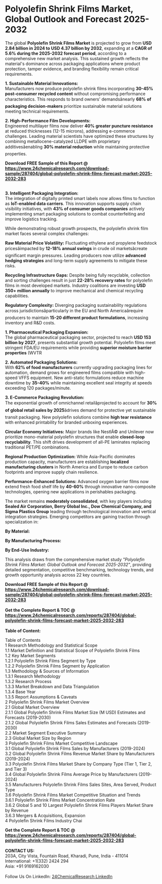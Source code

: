 <h1>Polyolefin Shrink Films Market, Global Outlook and Forecast 2025-2032</h1><p>The global <strong>Polyolefin Shrink Films Market</strong> is projected to grow from <strong>USD 2.84 billion in 2024 to USD 4.37 billion by 2032</strong>, expanding at a <strong>CAGR of 5.6% during the 2025-2032 forecast period</strong>, according to a comprehensive new market analysis. This sustained growth reflects the material's dominance across packaging applications where product protection, tamper evidence, and branding flexibility remain critical requirements.</p><p><strong>1. Sustainable Material Innovations:</strong><br>
Manufacturers now produce polyolefin shrink films incorporating <strong>30-45% post-consumer recycled content</strong> without compromising performance characteristics. This responds to brand owners' demandsânearly <strong>68% of packaging decision-makers</strong> prioritize sustainable material solutions meeting technical requirements.</p><p><strong>2. High-Performance Film Developments:</strong><br>
Engineered multilayer films now deliver <strong>40% greater puncture resistance</strong> at reduced thicknesses (12-15 microns), addressing e-commerce challenges. Leading material scientists have optimized these structures by combining metallocene-catalyzed LLDPE with proprietary additivesâenabling <strong>30% material reduction</strong> while maintaining protective properties.</p><div><b>Download FREE Sample of this Report @ 
            <a href="https://www.24chemicalresearch.com/download-sample/287404/global-polyolefin-shrink-films-forecast-market-2025-2032-283">
            https://www.24chemicalresearch.com/download-sample/287404/global-polyolefin-shrink-films-forecast-market-2025-2032-283</a></b></div><br><p><strong>3. Intelligent Packaging Integration:</strong><br>
The integration of digitally printed smart labels now allows films to function as <strong>IoT-enabled data carriers</strong>. This innovation supports supply chain visibility initiatives, with <strong>43% of consumer goods companies</strong> actively implementing smart packaging solutions to combat counterfeiting and improve logistics tracking.</p><p>While demonstrating robust growth prospects, the polyolefin shrink film market faces several complex challenges:</p><p><strong>Raw Material Price Volatility:</strong> Fluctuating ethylene and propylene feedstock pricesâimpacted by <strong>12-18% annual swings</strong> in crude oil marketsâcreate significant margin pressures. Leading producers now utilize <strong>advanced hedging strategies</strong> and long-term supply agreements to mitigate these risks.</p><p><strong>Recycling Infrastructure Gaps:</strong> Despite being fully recyclable, collection and sorting challenges result in just <strong>22-28% recovery rates</strong> for polyolefin films in most developed markets. Industry coalitions are investing <strong>USD 350+ million annually</strong> to improve mechanical and chemical recycling capabilities.</p><p><strong>Regulatory Complexity:</strong> Diverging packaging sustainability regulations across jurisdictionsâparticularly in the EU and North Americaârequire producers to maintain <strong>15-20 different product formulations</strong>, increasing inventory and R&amp;D costs.</p><p><strong>1. Pharmaceutical Packaging Expansion:</strong><br>
The global pharmaceutical packaging sector, projected to reach <strong>USD 153 billion by 2027</strong>, presents substantial growth potential. Polyolefin films meet stringent FDA/EU requirements while providing <strong>superior moisture barrier properties</strong> (WVTR 

</p><p><strong>2. Automated Packaging Solutions:</strong><br>
With <strong>62% of food manufacturers</strong> currently upgrading packaging lines for automation, demand grows for engineered films compatible with high-speed VFFS equipment. New anti-static formulations reduce machine downtime by <strong>35-40%</strong> while maintaining excellent seal integrity at speeds exceeding 120 packages/minute.</p><p><strong>3. E-Commerce Packaging Revolution:</strong><br>
The exponential growth of omnichannel retailâprojected to account for <strong>30% of global retail sales by 2025</strong>âdrives demand for protective yet sustainable transit packaging. New polyolefin solutions combine <strong>high tear resistance</strong> with enhanced printability for branded unboxing experiences.</p><p><strong>Circular Economy Initiatives:</strong> Major brands like NestlÃ© and Unilever now prioritize mono-material polyolefin structures that enable <strong>closed-loop recyclability</strong>. This shift drives development of all-PE laminates replacing traditional PET/PE combinations.</p><p><strong>Regional Production Optimization:</strong> While Asia-Pacific dominates production capacity, manufacturers are establishing <strong>localized manufacturing clusters</strong> in North America and Europe to reduce carbon footprints and improve supply chain resilience.</p><p><strong>Performance-Enhanced Solutions:</strong> Advanced oxygen barrier films now extend fresh food shelf life by <strong>40-60%</strong> through innovative nano-composite technologies, opening new applications in perishables packaging.</p><p>The market remains <strong>moderately consolidated</strong>, with key players including <strong>Sealed Air Corporation, Berry Global Inc., Dow Chemical Company, and Sigma Plastics Group</strong> leading through technological innovation and vertical integration strategies. Emerging competitors are gaining traction through specialization in:</p><p><strong>By Material:</strong></p><p><strong>By Manufacturing Process:</strong></p><p><strong>By End-Use Industry:</strong></p><p>This analysis draws from the comprehensive market study <em>"Polyolefin Shrink Films Market: Global Outlook and Forecast 2025-2032"</em>, providing detailed segmentation, competitive benchmarking, technology trends, and growth opportunity analysis across 22 key countries.</p><div><b>Download FREE Sample of this Report @ 
            <a href="https://www.24chemicalresearch.com/download-sample/287404/global-polyolefin-shrink-films-forecast-market-2025-2032-283">
            https://www.24chemicalresearch.com/download-sample/287404/global-polyolefin-shrink-films-forecast-market-2025-2032-283</a></b></div><br><div><b>Get the Complete Report & TOC @ 
            <a href="https://www.24chemicalresearch.com/reports/287404/global-polyolefin-shrink-films-forecast-market-2025-2032-283">
            https://www.24chemicalresearch.com/reports/287404/global-polyolefin-shrink-films-forecast-market-2025-2032-283</a></b></div><br>
            <b>Table of Content:</b><p>Table of Contents<br />
1 Research Methodology and Statistical Scope<br />
1.1 Market Definition and Statistical Scope of Polyolefin Shrink Films<br />
1.2 Key Market Segments<br />
1.2.1 Polyolefin Shrink Films Segment by Type<br />
1.2.2 Polyolefin Shrink Films Segment by Application<br />
1.3 Methodology & Sources of Information<br />
1.3.1 Research Methodology<br />
1.3.2 Research Process<br />
1.3.3 Market Breakdown and Data Triangulation<br />
1.3.4 Base Year<br />
1.3.5 Report Assumptions & Caveats<br />
2 Polyolefin Shrink Films Market Overview<br />
2.1 Global Market Overview<br />
2.1.1 Global Polyolefin Shrink Films Market Size (M USD) Estimates and Forecasts (2019-2030)<br />
2.1.2 Global Polyolefin Shrink Films Sales Estimates and Forecasts (2019-2030)<br />
2.2 Market Segment Executive Summary<br />
2.3 Global Market Size by Region<br />
3 Polyolefin Shrink Films Market Competitive Landscape<br />
3.1 Global Polyolefin Shrink Films Sales by Manufacturers (2019-2024)<br />
3.2 Global Polyolefin Shrink Films Revenue Market Share by Manufacturers (2019-2024)<br />
3.3 Polyolefin Shrink Films Market Share by Company Type (Tier 1, Tier 2, and Tier 3)<br />
3.4 Global Polyolefin Shrink Films Average Price by Manufacturers (2019-2024)<br />
3.5 Manufacturers Polyolefin Shrink Films Sales Sites, Area Served, Product Type<br />
3.6 Polyolefin Shrink Films Market Competitive Situation and Trends<br />
3.6.1 Polyolefin Shrink Films Market Concentration Rate<br />
3.6.2 Global 5 and 10 Largest Polyolefin Shrink Films Players Market Share by Revenue<br />
3.6.3 Mergers & Acquisitions, Expansion<br />
4 Polyolefin Shrink Films Industry Chai</p><div><b>Get the Complete Report & TOC @ 
            <a href="https://www.24chemicalresearch.com/reports/287404/global-polyolefin-shrink-films-forecast-market-2025-2032-283">
            https://www.24chemicalresearch.com/reports/287404/global-polyolefin-shrink-films-forecast-market-2025-2032-283</a></b></div><br><b>CONTACT US:</b><br>
            203A, City Vista, Fountain Road, Kharadi, Pune, India - 411014<br>
            International: +1(332) 2424 294<br>
            Asia: +91 9169162030 <br><br>
            Follow Us On LinkedIn: <a href="https://www.linkedin.com/company/24chemicalresearch/">24ChemicalResearch LinkedIn</a>